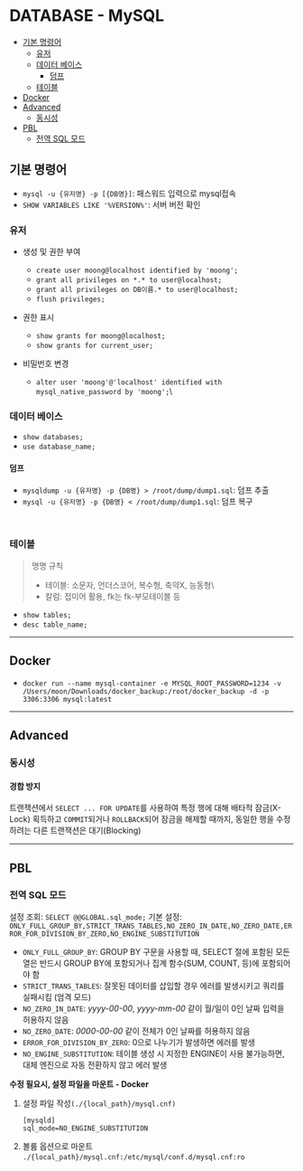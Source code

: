 # DATABASE - MySQL

- [기본 명령어](#기본-명령어)
  - [유저](#유저)
  - [데이터 베이스](#데이터-베이스)
    - [덤프](#덤프)
  - [테이블](#테이블)
- [Docker](#docker)
- [Advanced](#advanced)
  - [동시성](#동시성)
- [PBL](#pbl)
  - [전역 SQL 모드](#전역-sql-모드)

## 기본 명령어

- `mysql -u {유저명} -p [{DB명}]`: 패스워드 입력으로 mysql접속
- `SHOW VARIABLES LIKE '%VERSION%'`: 서버 버전 확인

### 유저

- 생성 및 권한 부여

  - `create user moong@localhost identified by 'moong';`
  - `grant all privileges on *.* to user@localhost;`
  - `grant all privileges on DB이름.* to user@localhost;`
  - `flush privileges;`

- 권한 표시

  - `show grants for moong@localhost;`
  - `show grants for current_user;`

- 비밀번호 변경
  - `alter user 'moong'@'localhost' identified with mysql_native_password by 'moong';`\

### 데이터 베이스

- `show databases;`
- `use database_name;`

#### 덤프

- `mysqldump -u {유저명} -p {DB명} > /root/dump/dump1.sql`: 덤프 추출
- `mysql -u {유저명} -p {DB명} < /root/dump/dump1.sql`: 덤프 복구

<br />

### 테이블

> 명명 규칙
>
> - 테이블: 소문자, 언더스코어, 복수형, 축약X, 능동형\
> - 칼럼: 접미어 활용, fk는 fk-부모테이블 등

- `show tables;`
- `desc table_name;`

---

## Docker

- `docker run --name mysql-container -e MYSQL_ROOT_PASSWORD=1234 -v /Users/moon/Downloads/docker_backup:/root/docker_backup -d -p 3306:3306 mysql:latest`

---

## Advanced

### 동시성

#### 경합 방지

트랜잭션에서 `SELECT ... FOR UPDATE`를 사용하여 특정 행에 대해 배타적 잠금(X-Lock) 획득하고 `COMMIT`되거나 `ROLLBACK`되어 잠금을 해제할 때까지,
동일한 행을 수정하려는 다른 트랜잭션은 대기(Blocking)

---

## PBL

### 전역 SQL 모드

설정 조회: `SELECT @@GLOBAL.sql_mode;`
기본 설정: `ONLY_FULL_GROUP_BY,STRICT_TRANS_TABLES,NO_ZERO_IN_DATE,NO_ZERO_DATE,ERROR_FOR_DIVISION_BY_ZERO,NO_ENGINE_SUBSTITUTION`

- `ONLY_FULL_GROUP_BY`: GROUP BY 구문을 사용할 때, SELECT 절에 포함된 모든 열은 반드시 GROUP BY에 포함되거나 집계 함수(SUM, COUNT, 등)에 포함되어야 함
- `STRICT_TRANS_TABLES`: 잘못된 데이터를 삽입할 경우 에러를 발생시키고 쿼리를 실패시킴 (엄격 모드)
- `NO_ZERO_IN_DATE`: _yyyy-00-00_, _yyyy-mm-00_ 같이 월/일이 0인 날짜 입력을 허용하지 않음
- `NO_ZERO_DATE`: _0000-00-00_ 같이 전체가 0인 날짜를 허용하지 않음
- `ERROR_FOR_DIVISION_BY_ZERO`: 0으로 나누기가 발생하면 에러를 발생
- `NO_ENGINE_SUBSTITUTION`: 테이블 생성 시 지정한 ENGINE이 사용 불가능하면, 대체 엔진으로 자동 전환하지 않고 에러 발생

**수정 필요시, 설정 파일을 마운트 - Docker**

1. 설정 파일 작성`(./{local_path}/mysql.cnf)`
   ```text
   [mysqld]
   sql_mode=NO_ENGINE_SUBSTITUTION
   ```
2. 볼륨 옵션으로 마운트
   `./{local_path}/mysql.cnf:/etc/mysql/conf.d/mysql.cnf:ro`
